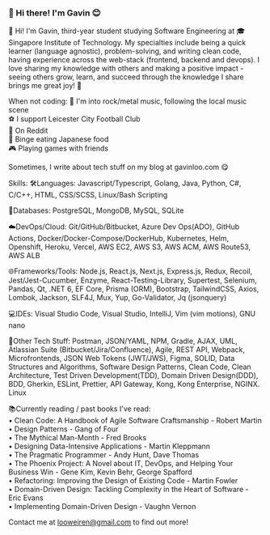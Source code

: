 ### 👋 Hi there! I'm Gavin :blush:

👋 Hi! I'm Gavin, third-year student studying Software Engineering at 🎓 Singapore Institute of Technology. My specialties include being a quick learner (language agnostic), problem-solving, and writing clean code, having experience across the web-stack (frontend, backend and devops). I love sharing my knowledge with others and making a positive impact - seeing others grow, learn, and succeed through the knowledge I share brings me great joy! 🌱

When not coding:
🎸 I'm into rock/metal music, following the local music scene <br/>
⚽ I support Leicester City Football Club <br/>
📱 On Reddit <br/>
🍣 Binge eating Japanese food <br/>
🎮 Playing games with friends <br/>

Sometimes, I write about tech stuff on my blog at gavinloo.com 😋

Skills:
🛠Languages: Javascript/Typescript, Golang, Java, Python, C#, C/C++, HTML, CSS/SCSS, Linux/Bash Scripting

💾Databases: PostgreSQL, MongoDB, MySQL, SQLite

☁️DevOps/Cloud: Git/GitHub/Bitbucket, Azure Dev Ops(ADO), GitHub Actions, Docker/Docker-Compose/DockerHub, Kubernetes, Helm, Openshift, Heroku, Vercel, AWS EC2, AWS S3, AWS ACM, AWS Route53, AWS ALB

🌐Frameworks/Tools: Node.js, React.js, Next.js, Express.js, Redux, Recoil, Jest/Jest-Cucumber, Enzyme, React-Testing-Library, Supertest, Selenium, Pandas, Qt, .NET 6, EF Core, Prisma (ORM), Bootstrap, TailwindCSS, Axios, Lombok, Jackson, SLF4J, Mux, Yup, Go-Validator, Jq (jsonquery)

💻IDEs: Visual Studio Code, Visual Studio, IntelliJ, Vim (vim motions), GNU nano

🔧Other Tech Stuff: Postman, JSON/YAML, NPM, Gradle, AJAX, UML, Atlassian Suite (Bitbucket/Jira/Confluence), Agile, REST API, Webpack, Microfrontends, JSON Web Tokens (JWT/JWS), Figma, SOLID, Data Structures and Algorithms, Software Design Patterns, Clean Code, Clean Architecture, Test Driven Development(TDD), Domain Driven Design(DDD), BDD, Gherkin, ESLint, Prettier, API Gateway, Kong, Kong Enterprise, NGINX. Linux

📚Currently reading / past books I've read: <br/>
• Clean Code: A Handbook of Agile Software Craftsmanship - Robert Martin<br/>
• Design Patterns - Gang of Four<br/>
• The Mythical Man-Month - Fred Brooks<br/>
• Designing Data-Intensive Applications - Martin Kleppmann<br/>
• The Pragmatic Programmer - Andy Hunt, Dave Thomas<br/>
• The Phoenix Project: A Novel about IT, DevOps, and Helping Your Business Win - Gene Kim, Kevin Behr, George Spafford<br/>
• Refactoring: Improving the Design of Existing Code - Martin Fowler<br/>
• Domain-Driven Design: Tackling Complexity in the Heart of Software - Eric Evans<br/>
• Implementing Domain-Driven Design - Vaughn Vernon<br/>

Contact me at looweiren@gmail.com to find out more!
